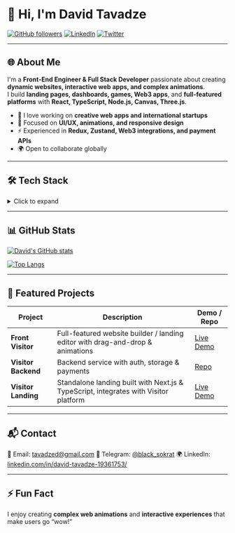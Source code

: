 # 👋 Hi, I'm David Tavadze

[![GitHub followers](https://img.shields.io/github/followers/sokratgruzit?label=Follow&style=social)](https://github.com/sokratgruzit)
[![LinkedIn](https://img.shields.io/badge/LinkedIn-David-blue?style=flat-square&logo=linkedin)](https://www.linkedin.com/in/david-tavadze-19361753/)
[![Twitter](https://img.shields.io/badge/Twitter-@tavadzed-blue?style=flat-square&logo=twitter)](https://twitter.com/tavadzed)

---

## 🌐 About Me

I'm a **Front-End Engineer & Full Stack Developer** passionate about creating **dynamic websites, interactive web apps, and complex animations**.  
I build **landing pages, dashboards, games, Web3 apps**, and **full-featured platforms** with **React, TypeScript, Node.js, Canvas, Three.js**.

- 🚀 I love working on **creative web apps and international startups**
- 🎨 Focused on **UI/UX, animations, and responsive design**
- ⚡ Experienced in **Redux, Zustand, Web3 integrations, and payment APIs**
- 🌍 Open to collaborate globally

---

## 🛠 Tech Stack

<details>
<summary>Click to expand</summary>

**Frontend:** React, Next.js, TypeScript, Redux, Zustand, Framer Motion, Canvas, Three.js, Tailwind, CSS Modules  
**Backend:** Node.js, Express, NestJS, Laravel (basic), PostgreSQL, Supabase  
**Web3 / Blockchain:** ethers.js, smart contract integrations  
**Auth / Payments:** JWT, HttpOnly Cookies, Yookassa, Tinkoff, Supabase Auth  
**Dev Tools:** Git, ESLint, Prettier, Vite, Docker

</details>

---

## 📊 GitHub Stats

[![David's GitHub stats](https://github-readme-stats.vercel.app/api?username=sokratgruzit&show_icons=true&theme=tokyonight&count_private=true)](https://github.com/sokratgruzit)

[![Top Langs](https://github-readme-stats.vercel.app/api/top-langs/?username=sokratgruzit&layout=compact&theme=tokyonight)](https://github.com/sokratgruzit)

---

## 🚀 Featured Projects

| Project             | Description                                                                          | Demo / Repo                                             |
| ------------------- | ------------------------------------------------------------------------------------ | ------------------------------------------------------- |
| **Front Visitor**   | Full-featured website builder / landing editor with drag-and-drop & animations       | [Live Demo](https://visitor-ten.vercel.app/register)    |
| **Visitor Backend** | Backend service with auth, storage & payments                                        | [Repo](https://github.com/sokratgruzit/visitor-backend) |
| **Visitor Landing** | Standalone landing built with Next.js & TypeScript, integrates with Visitor platform | [Live Demo](https://visitor-landing-five.vercel.app)    |

---

## 📬 Contact

📧 Email: tavadzed@gmail.com
💬 Telegram: [@black_sokrat](https://t.me/black_sokrat)
🌍 LinkedIn: [linkedin.com/in/david-tavadze-19361753/](https://www.linkedin.com/in/david-tavadze-19361753)

---

## ⚡ Fun Fact

I enjoy creating **complex web animations** and **interactive experiences** that make users go “wow!”
